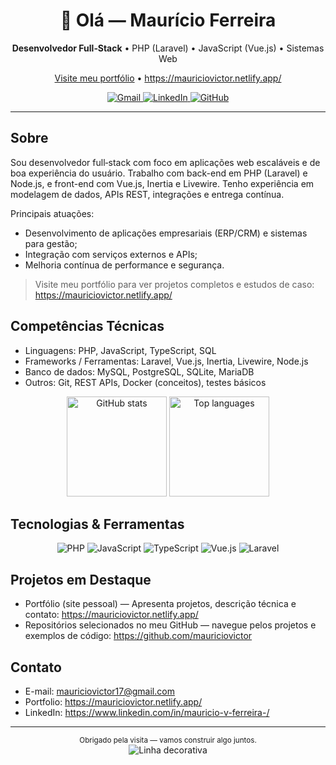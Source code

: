 <div style="text-align:center">

# 👋 Olá — Maurício Ferreira

**Desenvolvedor Full‑Stack** • PHP (Laravel) • JavaScript (Vue.js) • Sistemas Web

[Visite meu portfólio](https://mauriciovictor.netlify.app/) • https://mauriciovictor.netlify.app/

<p style="text-align:center">
  <a href="mailto:mauriciovictor17@gmail.com" aria-label="E-mail">
    <img src="https://img.shields.io/badge/-Gmail-%23333?style=for-the-badge&logo=gmail&logoColor=white" alt="Gmail" />
  </a>
  <a href="https://www.linkedin.com/in/mauricio-v-ferreira-/" target="_blank" aria-label="LinkedIn">
    <img src="https://img.shields.io/badge/-LinkedIn-%230077B5?style=for-the-badge&logo=linkedin&logoColor=white" alt="LinkedIn" />
  </a>
  <a href="https://github.com/mauriciovictor" aria-label="GitHub">
    <img src="https://img.shields.io/badge/GitHub-100000?style=for-the-badge&logo=github&logoColor=white" alt="GitHub" />
  </a>
</p>

</div>

---

## Sobre

Sou desenvolvedor full‑stack com foco em aplicações web escaláveis e de boa experiência do usuário. Trabalho com back-end em PHP (Laravel) e Node.js, e front-end com Vue.js, Inertia e Livewire. Tenho experiência em modelagem de dados, APIs REST, integrações e entrega contínua.

Principais atuações:
- Desenvolvimento de aplicações empresariais (ERP/CRM) e sistemas para gestão;
- Integração com serviços externos e APIs;
- Melhoria contínua de performance e segurança.

> Visite meu portfólio para ver projetos completos e estudos de caso: https://mauriciovictor.netlify.app/


## Competências Técnicas

- Linguagens: PHP, JavaScript, TypeScript, SQL
- Frameworks / Ferramentas: Laravel, Vue.js, Inertia, Livewire, Node.js
- Banco de dados: MySQL, PostgreSQL, SQLite, MariaDB
- Outros: Git, REST APIs, Docker (conceitos), testes básicos

<div style="text-align:center">
  <img height="160em" src="https://github-readme-stats.vercel.app/api?username=mauriciovictor&show_icons=true&theme=tokyonight&include_all_commits=true&count_private=true" alt="GitHub stats"/>
  <img height="160em" src="https://github-readme-stats.vercel.app/api/top-langs/?username=mauriciovictor&layout=compact&langs_count=7&theme=tokyonight" alt="Top languages"/>
</div>


## Tecnologias & Ferramentas

<div style="text-align:center">

  <p>
    <img alt="PHP" src="https://img.shields.io/badge/PHP-777BB4?style=for-the-badge&logo=php&logoColor=white" />
    <img alt="JavaScript" src="https://img.shields.io/badge/JavaScript-F7DF1E?style=for-the-badge&logo=javascript&logoColor=black" />
    <img alt="TypeScript" src="https://img.shields.io/badge/TypeScript-007ACC?style=for-the-badge&logo=typescript&logoColor=white" />
    <img alt="Vue.js" src="https://img.shields.io/badge/Vue.js-4FC08D?style=for-the-badge&logo=vue.js&logoColor=white" />
    <img alt="Laravel" src="https://img.shields.io/badge/Laravel-FF2D20?style=for-the-badge&logo=laravel&logoColor=white" />
  </p>

</div>


## Projetos em Destaque

- Portfólio (site pessoal) — Apresenta projetos, descrição técnica e contato: https://mauriciovictor.netlify.app/
- Repositórios selecionados no meu GitHub — navegue pelos projetos e exemplos de código: https://github.com/mauriciovictor


## Contato

- E-mail: mauriciovictor17@gmail.com
- Portfolio: https://mauriciovictor.netlify.app/
- LinkedIn: https://www.linkedin.com/in/mauricio-v-ferreira-/


---

<div style="text-align:center">
  <small>Obrigado pela visita — vamos construir algo juntos.</small>
  <br/>
  <img src="https://raw.githubusercontent.com/BrunnerLivio/brunnerlivio/master/images/marquee.svg" alt="Linha decorativa" />
</div>
